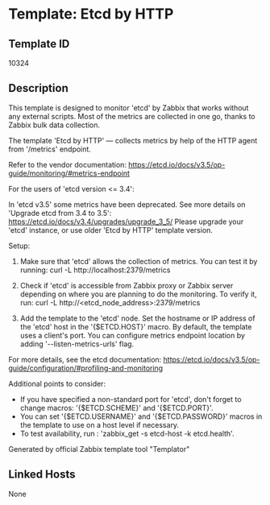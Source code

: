 # Template: Etcd by HTTP

## Template ID
10324

## Description
This template is designed to monitor 'etcd' by Zabbix that works without any external scripts.
Most of the metrics are collected in one go, thanks to Zabbix bulk data collection.

The template 'Etcd by HTTP' — collects metrics by help of the HTTP agent from '/metrics' endpoint.

Refer to the vendor documentation:
https://etcd.io/docs/v3.5/op-guide/monitoring/#metrics-endpoint

For the users of 'etcd version <= 3.4':

In 'etcd v3.5' some metrics have been deprecated. See more details on 'Upgrade etcd from 3.4 to 3.5':
https://etcd.io/docs/v3.4/upgrades/upgrade_3_5/
Please upgrade your 'etcd' instance, or use older 'Etcd by HTTP' template version.

Setup:

1. Make sure that 'etcd' allows the collection of metrics. You can test it by running:
curl -L http://localhost:2379/metrics

2. Check if 'etcd' is accessible from Zabbix proxy or Zabbix server depending on where you are planning to do the monitoring. To verify it, run:
curl -L  http://<etcd_node_address>:2379/metrics

3. Add the template to the 'etcd' node. Set the hostname or IP address of the 'etcd' host in the '{$ETCD.HOST}' macro. By default, the template uses a client's port.
You can configure metrics endpoint location by adding '--listen-metrics-urls' flag.

For more details, see the etcd documentation:
https://etcd.io/docs/v3.5/op-guide/configuration/#profiling-and-monitoring

Additional points to consider:

- If you have specified a non-standard port for 'etcd', don't forget to change macros: '{$ETCD.SCHEME}' and '{$ETCD.PORT}'.
- You can set '{$ETCD.USERNAME}' and '{$ETCD.PASSWORD}' macros in the template to use on a host level if necessary.
- To test availability, run : 'zabbix_get -s etcd-host -k etcd.health'.

Generated by official Zabbix template tool "Templator"

## Linked Hosts
None

